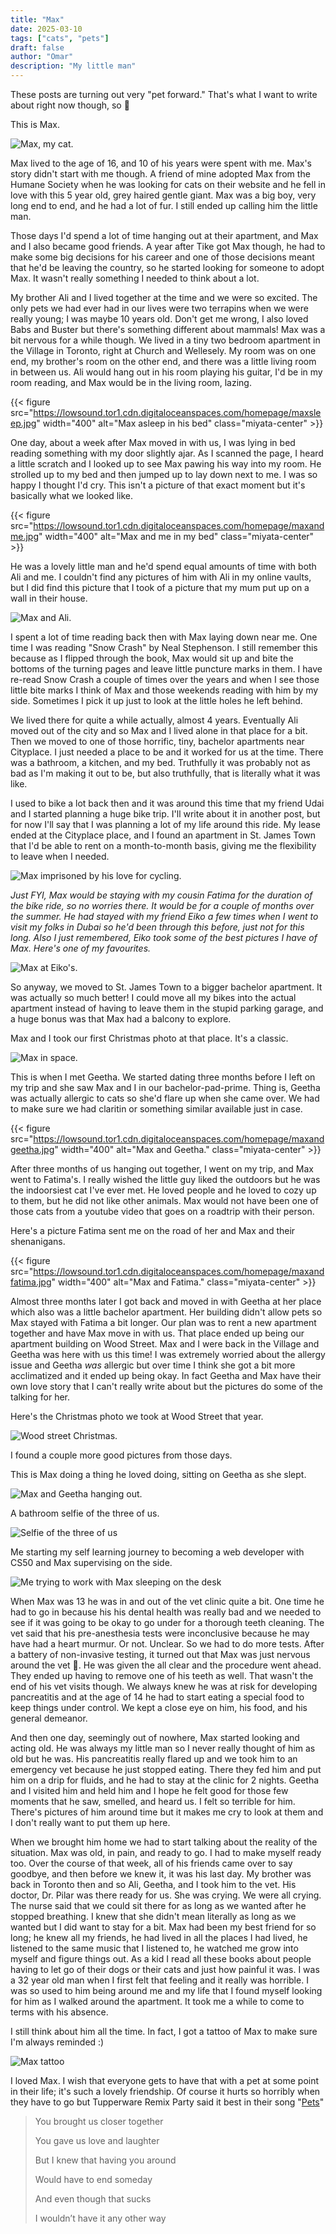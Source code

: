 ```yaml
---
title: "Max"
date: 2025-03-10
tags: ["cats", "pets"]
draft: false
author: "Omar"
description: "My little man"
---
```


These posts are turning out very "pet forward." That's what I want to write about right now though, so 🤷

This is Max.

![Max, my cat.](https://lowsound.tor1.cdn.digitaloceanspaces.com/homepage/maxprofileconv.jpg)

Max lived to the age of 16, and 10 of his years were spent with me. Max's story didn't start with me though. A friend of mine adopted Max from the Humane Society when he was looking for cats on their website and he fell in love with this 5 year old, grey haired gentle giant. Max was a big boy, very long end to end, and he had a lot of fur. I still ended up calling him the little man. 

Those days I'd spend a lot of time hanging out at their apartment, and Max and I also became good friends. A year after Tike got Max though, he had to make some big decisions for his career and one of those decisions meant that he'd be leaving the country, so he started looking for someone to adopt Max. It wasn't really something I needed to think about a lot.

My brother Ali and I lived together at the time and we were so excited. The only pets we had ever had in our lives were two terrapins when we were really young; I was maybe 10 years old. Don't get me wrong, I also loved Babs and Buster but there's something different about mammals! Max was a bit nervous for a while though. We lived in a tiny two bedroom apartment in the Village in Toronto, right at Church and Wellesely. My room was on one end, my brother's room on the other end, and there was a little living room in between us. Ali would hang out in his room playing his guitar, I'd be in my room reading, and Max would be in the living room, lazing.

{{< figure src="https://lowsound.tor1.cdn.digitaloceanspaces.com/homepage/maxsleep.jpg" width="400" alt="Max asleep in his bed" class="miyata-center" >}}


One day, about a week after Max moved in with us, I was lying in bed reading something with my door slightly ajar. As I scanned the page, I heard a little scratch and I looked up to see Max pawing his way into my room. He strolled up to my bed and then jumped up to lay down next to me. I was so happy I thought I'd cry. This isn't a picture of that exact moment but it's basically what we looked like.

{{< figure src="https://lowsound.tor1.cdn.digitaloceanspaces.com/homepage/maxandme.jpg" width="400" alt="Max and me in my bed" class="miyata-center" >}}

He was a lovely little man and he'd spend equal amounts of time with both Ali and me. I couldn't find any pictures of him with Ali in my online vaults, but I did find this picture that I took of a picture that my mum put up on a wall in their house.

![Max and Ali.](https://lowsound.tor1.cdn.digitaloceanspaces.com/homepage/maxandali.jpg)

I spent a lot of time reading back then with Max laying down near me. One time I was reading "Snow Crash" by Neal Stephenson. I still remember this because as I flipped through the book, Max would sit up and bite the bottoms of the turning pages and leave little puncture marks in them. I have re-read Snow Crash a couple of times over the years and when I see those little bite marks I think of Max and those weekends reading with him by my side. Sometimes I pick it up just to look at the little holes he left behind.

We lived there for quite a while actually, almost 4 years. Eventually Ali moved out of the city and so Max and I lived alone in that place for a bit. Then we moved to one of those horrific, tiny, bachelor apartments near Cityplace. I just needed a place to be and it worked for us at the time. There was a bathroom, a kitchen, and my bed. Truthfully it was probably not as bad as I'm making it out to be, but also truthfully, that is literally what it was like. 

I used to bike a lot back then and it was around this time that my friend Udai and I started planning a huge bike trip. I'll write about it in another post, but for now I'll say that I was planning a lot of my life around this ride. My lease ended at the Cityplace place, and I found an apartment in St. James Town that I'd be able to rent on a month-to-month basis, giving me the flexibility to leave when I needed.

![Max imprisoned by his love for cycling.](https://lowsound.tor1.cdn.digitaloceanspaces.com/homepage/maxbike.jpg)

*Just FYI, Max would be staying with my cousin Fatima for the duration of the bike ride, so no worries there. It would be for a couple of months over the summer. He had stayed with my friend Eiko a few times when I went to visit my folks in Dubai so he'd been through this before, just not for this long. Also I just remembered, Eiko took some of the best pictures I have of Max. Here's one of my favourites.*

![Max at Eiko's.](https://lowsound.tor1.cdn.digitaloceanspaces.com/homepage/maxateikos.jpg)

So anyway, we moved to St. James Town to a bigger bachelor apartment. It was actually so much better! I could move all my bikes into the actual apartment instead of having to leave them in the stupid parking garage, and a huge bonus was that Max had a balcony to explore.

Max and I took our first Christmas photo at that place. It's a classic.

![Max in space.](https://lowsound.tor1.cdn.digitaloceanspaces.com/homepage/maxspace.jpg)

This is when I met Geetha. We started dating three months before I left on my trip and she saw Max and I in our bachelor-pad-prime. Thing is, Geetha was actually allergic to cats so she'd flare up when she came over. We had to make sure we had claritin or something similar available just in case.

{{< figure src="https://lowsound.tor1.cdn.digitaloceanspaces.com/homepage/maxandgeetha.jpg" width="400" alt="Max and Geetha." class="miyata-center" >}}

After three months of us hanging out together, I went on my trip, and Max went to Fatima's. I really wished the little guy liked the outdoors but he was the indoorsiest cat I've ever met. He loved people and he loved to cozy up to them, but he did not like other animals. Max would not have been one of those cats from a youtube video that goes on a roadtrip with their person. 

Here's a picture Fatima sent me on the road of her and Max and their shenanigans.

{{< figure src="https://lowsound.tor1.cdn.digitaloceanspaces.com/homepage/maxandfatima.jpg" width="400" alt="Max and Fatima." class="miyata-center" >}}

Almost three months later I got back and moved in with Geetha at her place which also was a little bachelor apartment. Her building didn't allow pets so Max stayed with Fatima a bit longer. Our plan was to rent a new apartment together and have Max move in with us. That place ended up being our apartment building on Wood Street. Max and I were back in the Village and Geetha was here with us this time! I was extremely worried about the allergy issue and Geetha *was* allergic but over time I think she got a bit more acclimatized and it ended up being okay. In fact Geetha and Max have their own love story that I can't really write about but the pictures do some of the talking for her.

Here's the Christmas photo we took at Wood Street that year.

![Wood street Christmas.](https://lowsound.tor1.cdn.digitaloceanspaces.com/homepage/maxchristmas.jpg)

I found a couple more good pictures from those days.

This is Max doing a thing he loved doing, sitting on Geetha as she slept.

![Max and Geetha hanging out.](https://lowsound.tor1.cdn.digitaloceanspaces.com/homepage/maxongeetha.jpg)

A bathroom selfie of the three of us.

![Selfie of the three of us](https://lowsound.tor1.cdn.digitaloceanspaces.com/homepage/maxandusconv.jpg)

Me starting my self learning journey to becoming a web developer with CS50 and Max supervising on the side.

![Me trying to work with Max sleeping on the desk](https://lowsound.tor1.cdn.digitaloceanspaces.com/homepage/maxandmelearningconv.jpg)

When Max was 13 he was in and out of the vet clinic quite a bit. One time he had to go in because his his dental health was really bad and we needed to see if it was going to be okay to go under for a thorough teeth cleaning. The vet said that his pre-anesthesia tests were inconclusive because he may have had a heart murmur. Or not. Unclear. So we had to do more tests. After a battery of non-invasive testing, it turned out that Max was just nervous around the vet 🤦. He was given the all clear and the procedure went ahead. They ended up having to remove one of his teeth as well. That wasn't the end of his vet visits though. We always knew he was at risk for developing pancreatitis and at the age of 14 he had to start eating a special food to keep things under control. We kept a close eye on him, his food, and his general demeanor.

And then one day, seemingly out of nowhere, Max started looking and acting old. He was always my little man so I never really thought of him as old but he was. His pancreatitis really flared up and we took him to an emergency vet because he just stopped eating. There they fed him and put him on a drip for fluids, and he had to stay at the clinic for 2 nights. Geetha and I visited him and held him and I hope he felt good for those few moments that he saw, smelled, and heard us. I felt so terrible for him. There's pictures of him around time but it makes me cry to look at them and I don't really want to put them up here.

When we brought him home we had to start talking about the reality of the situation. Max was old, in pain, and ready to go. I had to make myself ready too. Over the course of that week, all of his friends came over to say goodbye, and then before we knew it, it was his last day. My brother was back in Toronto then and so Ali, Geetha, and I took him to the vet. His doctor, Dr. Pilar was there ready for us. She was crying. We were all crying. The nurse said that we could sit there for as long as we wanted after he stopped breathing. I knew that she didn't mean literally as long as we wanted but I did want to stay for a bit. Max had been my best friend for so long; he knew all my friends, he had lived in all the places I had lived, he listened to the same music that I listened to, he watched me grow into myself and figure things out. As a kid I read all these books about people having to let go of their dogs or their cats and just how painful it was. I was a 32 year old man when I first felt that feeling and it really was horrible. I was so used to him being around me and my life that I found myself looking for him as I walked around the apartment. It took me a while to come to terms with his absence.

I still think about him all the time. In fact, I got a tattoo of Max to make sure I'm always reminded :)

![Max tattoo](https://lowsound.tor1.cdn.digitaloceanspaces.com/homepage/maxtattooconv.jpg)

I loved Max. I wish that everyone gets to have that with a pet at some point in their life; it's such a lovely friendship. Of course it hurts so horribly when they have to go but Tupperware Remix Party said it best in their song "[Pets](https://www.youtube.com/watch?v=vQJ0TBIAMXI)"

> You brought us closer together
>
> You gave us love and laughter
>
> But I knew that having you around
>
> Would have to end someday
>
> And even though that sucks
>
>I wouldn’t have it any other way
